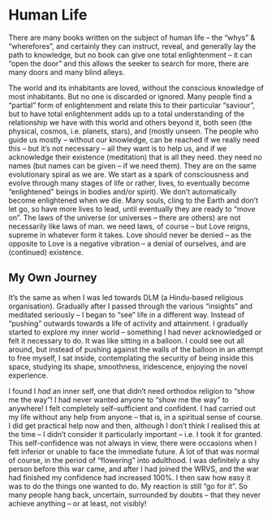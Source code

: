 # Human Life

There are many books written on the subject of human life – the “whys” & “wherefores”, and certainly they can instruct, reveal, and generally lay the path to knowledge, but no book can give one total enlightenment – it can “open the door” and this allows the seeker to search for more, there are many doors and many blind alleys.

The world and its inhabitants are loved, without the conscious knowledge of most inhabitants. But no one is discarded or ignored. Many people find a “partial” form of enlightenment and relate this to their particular “saviour”, but to have total enlightenment adds up to a total understanding of the relationship we have with this world and others beyond it, both seen (the physical, cosmos, i.e. planets, stars), and (mostly unseen. The people who guide us mostly – without our knowledge, can be reached if we really need this – but it’s not necessary – all they want is to help us, and if we acknowledge their existence (meditation) that is all they need. they need no names (but names can be given – if we need them). They are on the same evolutionary spiral as we are. We start as a spark of consciousness and evolve through many stages of life or rather, lives, to eventually become “enlightened” beings in bodies and/or spirit). We don’t automatically become enlightened when we die. Many souls, cling to the Earth and don’t let go, so have more lives to lead, until eventually they are ready to “move on”. The laws of the universe (or universes – there are others) are not necessarily like laws of man. we need laws, of course – but Love reigns, supreme in whatever form it takes. Love should never be denied – as the opposite to Love is a negative vibration – a denial of ourselves, and are (continued) existence.

## My Own Journey

It’s the same as when I was led towards DLM (a Hindu-based religious organisation). Gradually after I passed through the various “insights” and meditated seriously – I began to “see” life in a different way. Instead of “pushing” outwards towards a life of activity and attainment. I gradually started to explore my inner world – something I had never acknowledged or felt it necessary to do. It was like sitting in a balloon. I could see out all around, but instead of pushing against the walls of the balloon in an attempt to free myself, I sat inside, contemplating the security of being inside this space, studying its shape, smoothness, iridescence, enjoying the novel experience.

I found I *had* an inner self, one that didn’t need orthodox religion to “show me the way”! I had never wanted anyone to “show me the way” to anywhere! I felt completely self–sufficient and confident. I had carried out my life without any help from anyone – that is, in a spiritual sense of course. I did get practical help now and then, although I don’t think I realised this at the time – I didn’t consider it particularly important – i.e. I took it for granted. This self-confidence was not always in view, there were occasions when I felt inferior or unable to face the immediate future. A lot of that was normal of course, in the period of “flowering” into adulthood. I was definitely a shy person before this war came, and after I had joined the WRVS, and the war had finished my confidence had increased 100%. I then saw how easy it was to do the things one wanted to do. My reaction is still “go for it”. So many people hang back, uncertain, surrounded by doubts – that they never achieve anything – or at least, not visibly!
